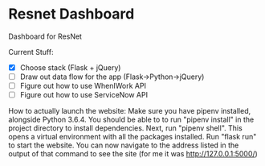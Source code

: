 # Resnet Dashboard
Dashboard for ResNet

Current Stuff:
- [x] Choose stack (Flask + jQuery)
- [ ] Draw out data flow for the app (Flask->Python->jQuery)
- [ ] Figure out how to use WhenIWork API
- [ ] Figure out how to use ServiceNow API

How to actually launch the website:
Make sure you have pipenv installed, alongside Python 3.6.4. You should be able to to run "pipenv install" in the project directory to install dependencies.
Next, run "pipenv shell". This opens a virtual environment with all the packages installed.
Run "flask run" to start the website. You can now navigate to the address listed in the output of that command to see the site (for me it was http://127.0.0.1:5000/)
